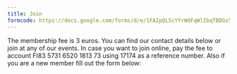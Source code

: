 ```yaml
---
title: Join
formcode: https://docs.google.com/forms/d/e/1FAIpQLScYYrWdFqWlIbqTBDGs5p4TnKOXTs_Wa6P1OPmkOGWi5mEGWQ/viewform?embedded=true
---
```

The membership fee is 3 euros. You can find our contact details below or join at any of our events. In case you want to join online, pay the fee to account FI83 5731 6520 1813 73 using 17174 as a reference number. Also if you are a new member fill out the form below: